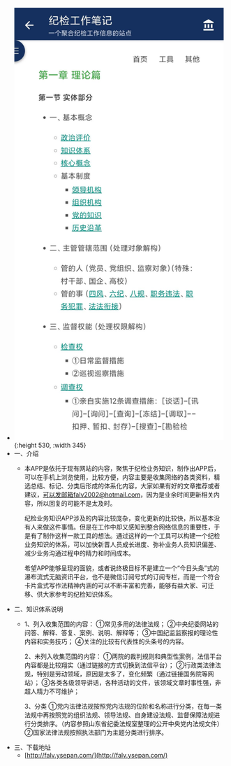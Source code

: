 - ![image.png](../assets/image_1735202611957_0.png){:height 530, :width 345}
- 一、介绍
	- 本APP是依托于现有网站的内容，聚焦于纪检业务知识，制作出APP后，可以在手机上浏览使用，比较方便，内容主要是收集网络的各类资料，精选总结、标记、分类后形成的体系化内容，大家如果有好的文章推荐或者建议，可以发邮箱falv2002@hotmail.com，因为是业余时间更新相关内容，所以回复的可能不是太及时。
	  
	  纪检业务知识APP涉及的内容比较庞杂，变化更新的比较快，所以基本没有人来做这件事情。但是在工作中却又感知到整合网络信息的重要性，于是有了制作这样一款工具的想法。通过这样的一个工具可以构建一个纪检业务知识的体系，可以加快新晋人员成长进度、弥补业务人员知识偏差、减少业务沟通过程中的精力和时间成本。
	  
	  希望APP能够呈现的面貌，或者说终极目标不是建立一个“今日头条”式的瀑布流式无脑资讯平台，也不是微信订阅号式的订阅专栏，而是一个符合卡片盒式写作法精神内涵的可以不断丰富和完善，能够有益大家、可迁移、供大家参考的纪检知识体系。
- 二、知识体系说明
	- 1、列入收集范围的内容： ①常见多用的法律法规； ②中央纪委网站的问答、解释、答复、案例、说明、解释等； ③中国纪监监察报的理论性内容和实务技巧； ④关注的比较有代表性的头条号的内容。
	  
	  2、未列入收集范围的内容： ①两院的裁判规则和典型性案例，法信平台内容都是比较翔实（通过链接的方式切换到法信平台）； ②行政类法律法规，特别是劳动领域，原因是太多了，变化频繁（通过链接国务院等网站）； ③各类各级领导讲话，各种活动的文件，该领域文章时事性强，非超人精力不可维护；
	  
	  3、分类 ①党内法律法规按照党内法规的位阶和名称进行分类，在每一类法规中再按照党的组织法规、领导法规、自身建设法规、监督保障法规进行分类排序。（内容参照山东省纪委法规室整理的公开中央党内法规文件） ②国家法律法规按照执法部门为主题分类进行排序。
- 三、下载地址
	- [http://falv.ysepan.com/](http://falv.ysepan.com/)